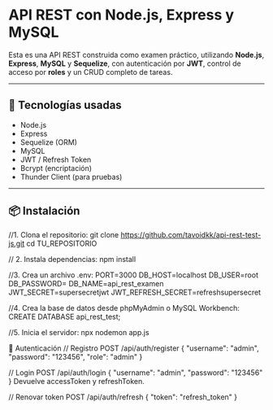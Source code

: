# API REST con Node.js, Express y MySQL

Esta es una API REST construida como examen práctico, utilizando **Node.js**, **Express**, **MySQL** y **Sequelize**, con autenticación por **JWT**, control de acceso por **roles** y un CRUD completo de tareas.

---

## 🔧 Tecnologías usadas

- Node.js
- Express
- Sequelize (ORM)
- MySQL
- JWT / Refresh Token
- Bcrypt (encriptación)
- Thunder Client (para pruebas)

---

## 📦 Instalación

//1. Clona el repositorio:
git clone https://github.com/tavoidkk/api-rest-test-js.git 
cd TU_REPOSITORIO

// 2. Instala dependencias:
npm install

//3. Crea un archivo .env:
PORT=3000
DB_HOST=localhost
DB_USER=root
DB_PASSWORD=
DB_NAME=api_rest_examen
JWT_SECRET=supersecretjwt
JWT_REFRESH_SECRET=refreshsupersecret

//4. Crea la base de datos desde phpMyAdmin o MySQL Workbench:
CREATE DATABASE api_rest_test;

//5. Inicia el servidor:
npx nodemon app.js

🔐 Autenticación
// Registro
POST /api/auth/register
{
  "username": "admin",
  "password": "123456",
  "role": "admin"
}

// Login
POST /api/auth/login
{
  "username": "admin",
  "password": "123456"
}
Devuelve accessToken y refreshToken.

// Renovar token
POST /api/auth/refresh
{
  "token": "refresh_token"
}
